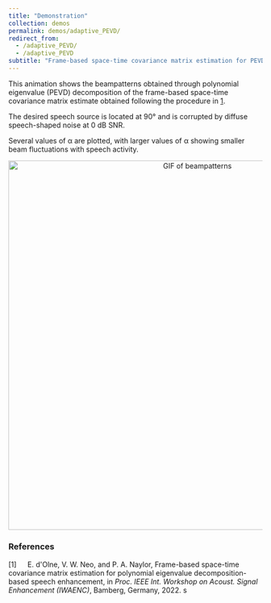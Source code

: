 ```yaml
---
title: "Demonstration"
collection: demos
permalink: demos/adaptive_PEVD/
redirect_from: 
  - /adaptive_PEVD/
  - /adaptive_PEVD
subtitle: "Frame-based space-time covariance matrix estimation for PEVD-based speech enhancement"
---
```


This animation shows the beampatterns obtained through polynomial eigenvalue (PEVD) decomposition of the frame-based space-time covariance matrix estimate obtained following the procedure in [1](https://ed1016.github.io/publication/2022_09_05_IWAENC).

The desired speech source is located at 90° and is corrupted by diffuse speech-shaped noise at 0 dB SNR.

Several values of &#945; are plotted, with larger values of &#945; showing smaller beam fluctuations with speech activity.

<center><img src="../../files/adaptive_PEVD/beams.gif" alt="GIF of beampatterns" style="height:550pt;"></center>

### References

[1] &emsp; E. d'Olne, V. W. Neo, and P. A. Naylor, Frame-based space-time covariance matrix estimation for polynomial eigenvalue decomposition-based speech enhancement, in <i> Proc. IEEE Int. Workshop on Acoust. Signal Enhancement (IWAENC)</i>, Bamberg, Germany, 2022.
s